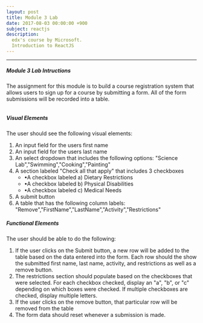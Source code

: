 ```yaml
---
layout: post
title: Module 3 Lab
date: 2017-08-03 00:00:00 +900
subject: reactjs
description:
  edx's course by Microsoft.
  Introduction to ReactJS
---
```


-------

##### Module 3 Lab Intructions

The assignment for this module is to build a course registration system that allows users to sign up for a course by submitting a form. All of the form submissions will be recorded into a table.

<img src="https://d37djvu3ytnwxt.cloudfront.net/assets/courseware/v1/64e85aefc7ee6d2954bcf53f122b4913/asset-v1:Microsoft+DEV281x+2T2017+type@asset+block/m3lab1.PNG" alt="">

##### Visual Elements

The user should see the following visual elements:

<ol class="collection">
    <li class="collection-item">
    An input field for the users first name
    </li>
    <li class="collection-item">
    An input field for the users last name
    </li>
    <li class="collection-item">
    An select dropdown that includes the following options: "Science Lab","Swimming","Cooking","Painting"
    </li>
    <li class="collection-item">
    A section labeled "Check all that apply" that includes 3 checkboxes
        <ul class="collection">
            <li class="collection-item">
            &bull;A checkbox labeled a) Dietary Restrictions
            </li>
            <li class="collection-item">
            &bull;A checkbox labeled b) Physical Disabilities
            </li>
            <li class="collection-item">
            &bull;A checkbox labeled c) Medical Needs
            </li>
        </ul>
    </li>
    <li class="collection-item">
    A submit button
    </li>
    <li class="collection-item">
    A table that has the following column labels: "Remove","FirstName","LastName","Activity","Restrictions"
    </li>
</ol>

##### Functional Elements

The user should be able to do the following:

<ol class="collection">
    <li class="collection-item">
    If the user clicks on the Submit button, a new row will be added to the table based on the data entered into the form. Each row should the show the submitted first name, last name, activity, and restrictions as well as a remove button.
    </li>
    <li class="collection-item">
    The restrictions section should populate based on the checkboxes that were selected. For each checkbox checked, display an "a", "b", or "c" depending on which boxes were checked. If multiple checkboxes are checked, display multiple letters.
    </li>
    <li class="collection-item">
    If the user clicks on the remove button, that particular row will be removed from the table
    </li>
    <li class="collection-item">
    The form data should reset whenever a submission is made.
    </li>
</ol>

<div id="root"></div>

<script src="https://unpkg.com/react@15/dist/react.min.js"></script>
<script src="https://unpkg.com/react-dom@15/dist/react-dom.min.js"></script>
<script src="https://cdnjs.cloudflare.com/ajax/libs/babel-standalone/6.24.0/babel.js"></script>

<script src="module3Lab.js"></script>